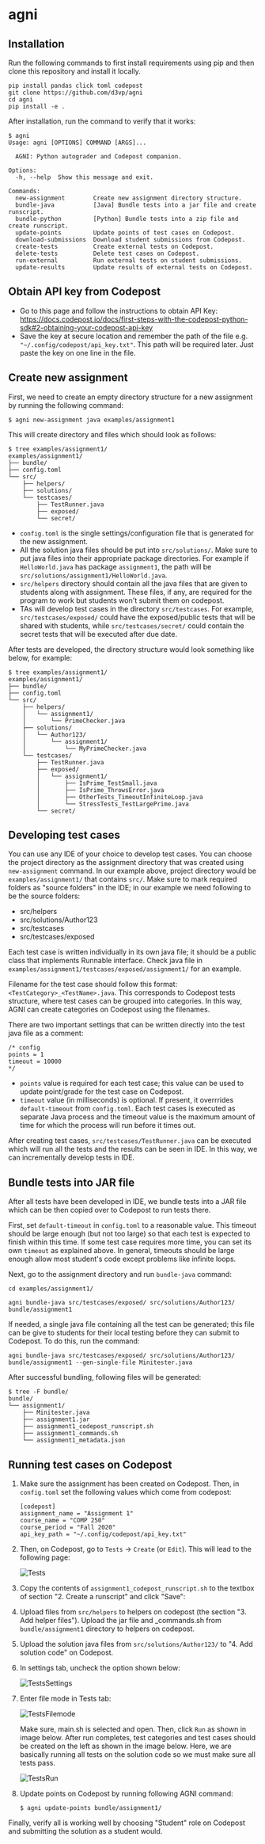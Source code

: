 # agni

## Installation
Run the following commands to first install requirements using pip and then clone this repository and install it locally.
```
pip install pandas click toml codepost
git clone https://github.com/d3vp/agni
cd agni
pip install -e .
```

After installation, run the command to verify that it works:
```
$ agni
Usage: agni [OPTIONS] COMMAND [ARGS]...

  AGNI: Python autograder and Codepost companion.

Options:
  -h, --help  Show this message and exit.

Commands:
  new-assignment        Create new assignment directory structure.
  bundle-java           [Java] Bundle tests into a jar file and create runscript.
  bundle-python         [Python] Bundle tests into a zip file and create runscript.
  update-points         Update points of test cases on Codepost.
  download-submissions  Download student submissions from Codepost.
  create-tests          Create external tests on Codepost.
  delete-tests          Delete test cases on Codepost.
  run-external          Run external tests on student submissions.
  update-results        Update results of external tests on Codepost.
```

## Obtain API key from Codepost
- Go to this page and follow the instructions to obtain API Key: https://docs.codepost.io/docs/first-steps-with-the-codepost-python-sdk#2-obtaining-your-codepost-api-key
- Save the key at secure location and remember the path of the file e.g. `"~/.config/codepost/api_key.txt"`. This path will be required later. Just paste the key on one line in the file. 


## Create new assignment

First, we need to create an empty directory structure for a new assignment by running the following command:

```
$ agni new-assignment java examples/assignment1
```

This will create directory and files which should look as follows:

```
$ tree examples/assignment1/
examples/assignment1/
├── bundle/
├── config.toml
└── src/
    ├── helpers/
    ├── solutions/
    └── testcases/
        ├── TestRunner.java
        ├── exposed/
        └── secret/
```

- `config.toml` is the single settings/configuration file that is generated for the new assignment.
- All the solution java files should be put into `src/solutions/`. Make sure to put java files into their appropriate package directories. For example if `HelloWorld.java` has package `assignment1`, the path will be `src/solutions/assignment1/HelloWorld.java`.
- `src/helpers` directory should contain all the java files that are given to students along with assignment. These files, if any, are required for the program to work but students won't submit them on codepost.
- TAs will develop test cases in the directory `src/testcases`. For example, `src/testcases/exposed/` could have the exposed/public tests that will be shared with students, while `src/testcases/secret/` could contain the secret tests that will be executed after due date.


After tests are developed, the directory structure would look something like below, for example:

```
$ tree examples/assignment1/
examples/assignment1/
├── bundle/
├── config.toml
└── src/
    ├── helpers/
    │   └── assignment1/
    │       └── PrimeChecker.java
    ├── solutions/
    │   └── Author123/
    │       └── assignment1/
    │           └── MyPrimeChecker.java
    └── testcases/
        ├── TestRunner.java
        ├── exposed/
        │   └── assignment1/
        │       ├── IsPrime_TestSmall.java
        │       ├── IsPrime_ThrowsError.java
        │       ├── OtherTests_TimeoutInfiniteLoop.java
        │       └── StressTests_TestLargePrime.java
        └── secret/
```


## Developing test cases

You can use any IDE of your choice to develop test cases. You can choose the project directory as the assignment directory that was created using `new-assignment` command. In our example above, project directory would be `examples/assignment1/` that contains `src/`. Make sure to mark required folders as "source folders" in the IDE; in our example we need following to be the source folders:
- src/helpers
- src/solutions/Author123
- src/testcases
- src/testcases/exposed

Each test case is written individually in its own java file; it should be a public class that implements Runnable interface. Check java file in `examples/assignment1/testcases/exposed/assignment1/` for an example.

Filename for the test case should follow this format: `<TestCategory>_<TestName>.java`. This corresponds to Codepost tests structure, where test cases can be grouped into categories. In this way, AGNI can create categories on Codepost using the filenames.

There are two important settings that can be written directly into the test java file as a comment:
```
/* config
points = 1
timeout = 10000
*/
```
- `points` value is required for each test case; this value can be used to update point/grade for the test case on Codepost.
- `timeout` value (in milliseconds) is optional. If present, it overrrides `default-timeout` from `config.toml`. Each test cases is executed as separate Java process and the timeout value is the maximum amount of time for which the process will run before it times out.

After creating test cases, `src/testcases/TestRunner.java` can be executed which will run all the tests and the results can be seen in IDE. In this way, we can incrementally develop tests in IDE.

## Bundle tests into JAR file

After all tests have been developed in IDE, we bundle tests into a JAR file which can be then copied over to Codepost to run tests there.

First, set `default-timeout` in `config.toml` to a reasonable value. This timeout should be large enough (but not too large) so that each test is expected to finish within this time. If some test case requires more time, you can set its own `timeout` as explained above. In general, timeouts should be large enough allow most student's code except problems like infinite loops.

Next, go to the assignment directory and run `bundle-java` command:

```
cd examples/assignment1/

agni bundle-java src/testcases/exposed/ src/solutions/Author123/ bundle/assignment1
```

If needed, a single java file containing all the test can be generated; this file can be give to students for their local testing before they can submit to Codepost. To do this, run the command:
```
agni bundle-java src/testcases/exposed/ src/solutions/Author123/ bundle/assignment1 --gen-single-file Minitester.java
```

After successful bundling, following files will be generated:

```
$ tree -F bundle/
bundle/
└── assignment1/
    ├── Minitester.java
    ├── assignment1.jar
    ├── assignment1_codepost_runscript.sh
    ├── assignment1_commands.sh
    └── assignment1_metadata.json
```

## Running test cases on Codepost

1. Make sure the assignment has been created on Codepost. Then, in `config.toml` set the following values which come from codepost:

    ```
    [codepost]
    assignment_name = "Assignment 1"
    course_name = "COMP 250"
    course_period = "Fall 2020"
    api_key_path = "~/.config/codepost/api_key.txt"
    ```

2. Then, on Codepost, go to `Tests` -> `Create` (or `Edit`). This will lead to the following page:

    ![Tests](docs/TestsEnv.png)


3. Copy the contents of `assignment1_codepost_runscript.sh` to the textbox of section "2. Create a runscript" and click "Save":


4. Upload files from `src/helpers` to helpers on codepost (the section "3. Add helper files"). Upload the jar file and _commands.sh from `bundle/assignment1` directory to helpers on codepost.

5. Upload the solution java files from `src/solutions/Author123/` to "4. Add solution code" on Codepost.

6. In settings tab, uncheck the option shown below:

    ![TestsSettings](docs/TestsSettings.png)

7. Enter file mode in Tests tab:

    ![TestsFilemode](docs/TestsFilemode.png)

    Make sure, main.sh is selected and open. Then, click `Run` as shown in image below. After run completes, test categories and test cases should be created on the left as shown in the image below. Here, we are basically running all tests on the solution code so we must make sure all tests pass.

    ![TestsRun](docs/TestsRun.png)

8. Update points on Codepost by running following AGNI command:
    ```
    $ agni update-points bundle/assignment1/
    ```


Finally, verify all is working well by choosing "Student" role on Codepost and submitting the solution as a student would.
